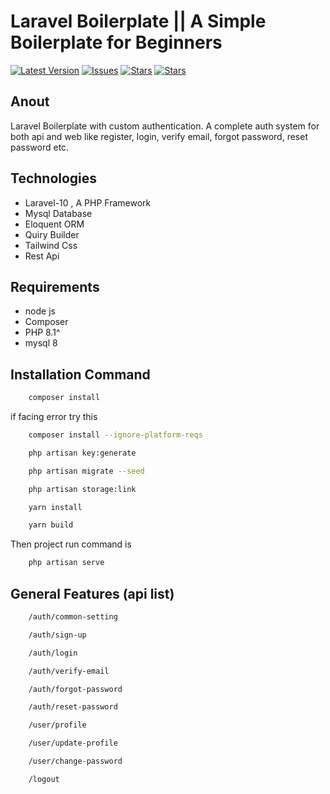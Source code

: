 # Laravel Boilerplate || A Simple Boilerplate for Beginners

[![Latest Version](https://img.shields.io/github/release/syedbacchu/boilerplate-laravel.svg?style=flat-square)](https://github.com/syedbacchu/boilerplate-laravel/releases)
[![Issues](https://img.shields.io/github/issues/syedbacchu/boilerplate-laravel.svg?style=flat-square)](https://github.com/syedbacchu/boilerplate-laravel)
[![Stars](https://img.shields.io/github/stars/syedbacchu/boilerplate-laravel.svg?style=social)](https://github.com/syedbacchu/boilerplate-laravel)
[![Stars](https://img.shields.io/github/forks/syedbacchu/boilerplate-laravel?style=flat-square)](https://github.com/syedbacchu/boilerplate-laravel)

## Anout
Laravel Boilerplate with custom authentication. A complete auth system for both api and web like register, login, verify email, forgot password, reset password etc.

## Technologies
- Laravel-10 , A PHP Framework
- Mysql Database
- Eloquent ORM
- Quiry Builder
- Tailwind Css
- Rest Api

## Requirements
- node js
- Composer
- PHP 8.1^
- mysql 8



## Installation Command
```bash
    composer install
```
if facing error try this
```bash
    composer install --ignore-platform-reqs
```
```bash
    php artisan key:generate
```
```bash
    php artisan migrate --seed
```
```bash
    php artisan storage:link
```
```bash
    yarn install
```
```bash
    yarn build
```

Then project run command is 
```bash
    php artisan serve
```

## General Features (api list)
```bash
    /auth/common-setting
```
```bash
    /auth/sign-up
```
```bash
    /auth/login
```
```bash
    /auth/verify-email
```
```bash
    /auth/forgot-password
```
```bash
    /auth/reset-password
```
```bash
    /user/profile
```
```bash
    /user/update-profile
```
```bash
    /user/change-password
```
```bash
    /logout
```
